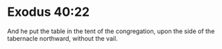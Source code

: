 # Exodus 40:22

And he put the table in the tent of the congregation, upon the side of the tabernacle northward, without the vail.